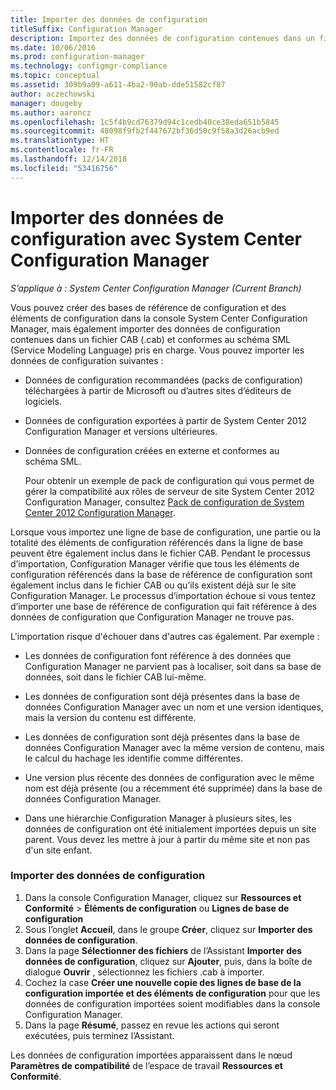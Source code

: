 ```yaml
---
title: Importer des données de configuration
titleSuffix: Configuration Manager
description: Importez des données de configuration contenues dans un fichier CAB et conformes au schéma SML (Service Modeling Language) pris en charge.
ms.date: 10/06/2016
ms.prod: configuration-manager
ms.technology: configmgr-compliance
ms.topic: conceptual
ms.assetid: 309b9a09-a611-4ba2-90ab-dde51582cf87
author: aczechowski
manager: dougeby
ms.author: aaroncz
ms.openlocfilehash: 1c5f4b9cd76379d94c1cedb40ce38eda651b5845
ms.sourcegitcommit: 48098f9fb2f447672bf36d50c9f58a3d26acb9ed
ms.translationtype: HT
ms.contentlocale: fr-FR
ms.lasthandoff: 12/14/2018
ms.locfileid: "53416756"
---
```

# <a name="import-configuration-data-with-system-center-configuration-manager"></a>Importer des données de configuration avec System Center Configuration Manager

*S’applique à : System Center Configuration Manager (Current Branch)*

Vous pouvez créer des bases de référence de configuration et des éléments de configuration dans la console System Center Configuration Manager, mais également importer des données de configuration contenues dans un fichier CAB (.cab) et conformes au schéma SML (Service Modeling Language) pris en charge. Vous pouvez importer les données de configuration suivantes :  

- Données de configuration recommandées (packs de configuration) téléchargées à partir de Microsoft ou d’autres sites d’éditeurs de logiciels.  

- Données de configuration exportées à partir de System Center 2012 Configuration Manager et versions ultérieures.  

- Données de configuration créées en externe et conformes au schéma SML.  

  Pour obtenir un exemple de pack de configuration qui vous permet de gérer la compatibilité aux rôles de serveur de site System Center 2012 Configuration Manager, consultez [Pack de configuration de System Center 2012 Configuration Manager](http://www.microsoft.com/en-us/download/details.aspx?id=30710&WT.mc_id=rss_alldownloads_all).  

Lorsque vous importez une ligne de base de configuration, une partie ou la totalité des éléments de configuration référencés dans la ligne de base peuvent être également inclus dans le fichier CAB. Pendant le processus d’importation, Configuration Manager vérifie que tous les éléments de configuration référencés dans la base de référence de configuration sont également inclus dans le fichier CAB ou qu’ils existent déjà sur le site Configuration Manager. Le processus d’importation échoue si vous tentez d’importer une base de référence de configuration qui fait référence à des données de configuration que Configuration Manager ne trouve pas.  

L'importation risque d'échouer dans d'autres cas également. Par exemple :  

-   Les données de configuration font référence à des données que Configuration Manager ne parvient pas à localiser, soit dans sa base de données, soit dans le fichier CAB lui-même.  

-   Les données de configuration sont déjà présentes dans la base de données Configuration Manager avec un nom et une version identiques, mais la version du contenu est différente.  

-   Les données de configuration sont déjà présentes dans la base de données Configuration Manager avec la même version de contenu, mais le calcul du hachage les identifie comme différentes.  

-   Une version plus récente des données de configuration avec le même nom est déjà présente (ou a récemment été supprimée) dans la base de données Configuration Manager.  

-   Dans une hiérarchie Configuration Manager à plusieurs sites, les données de configuration ont été initialement importées depuis un site parent. Vous devez les mettre à jour à partir du même site et non pas d'un site enfant.  

### <a name="import-configuration-data"></a>Importer des données de configuration  

1.  Dans la console Configuration Manager, cliquez sur **Ressources et Conformité** > **Éléments de configuration** ou **Lignes de base de configuration**
2.  Sous l’onglet **Accueil**, dans le groupe **Créer**, cliquez sur **Importer des données de configuration**.  
3.  Dans la page **Sélectionner des fichiers** de l’Assistant **Importer des données de configuration**, cliquez sur **Ajouter**, puis, dans la boîte de dialogue **Ouvrir** , sélectionnez les fichiers .cab à importer.  
4.  Cochez la case **Créer une nouvelle copie des lignes de base de la configuration importée et des éléments de configuration** pour que les données de configuration importées soient modifiables dans la console Configuration Manager.  
5.  Dans la page **Résumé**, passez en revue les actions qui seront exécutées, puis terminez l’Assistant.  

Les données de configuration importées apparaissent dans le nœud **Paramètres de compatibilité** de l’espace de travail **Ressources et Conformité**.  
